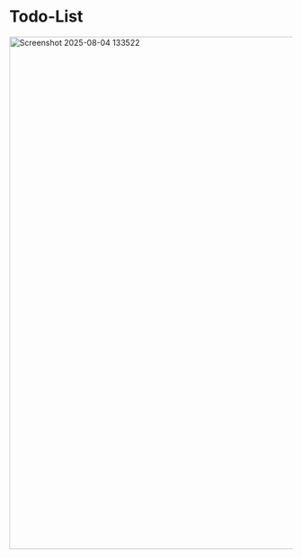 
# Todo-List

<img width="1900" height="911" alt="Screenshot 2025-08-04 133522" src="https://github.com/user-attachments/assets/b503f7f3-b811-42d2-a630-e1da87a12cd1" />

